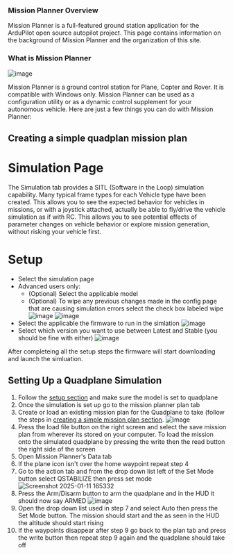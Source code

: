 ### Mission Planner Overview

Mission Planner is a full-featured ground station application for the ArduPilot open source autopilot project. This page contains information on the background of Mission Planner and the organization of this site.
### What is Mission Planner

![image](https://github.com/user-attachments/assets/67765632-ea07-439c-9b1b-18b7c784d212)

Mission Planner is a ground control station for Plane, Copter and Rover. It is compatible with Windows only. Mission Planner can be used as a configuration utility or as a dynamic control supplement for your autonomous vehicle. Here are just a few things you can do with Mission Planner:

## Creating a simple quadplan mission plan

###
# Simulation Page

The Simulation tab provides a SITL (Software in the Loop) simulation capability. Many typical frame types for each Vehicle type have been created. This allows you to see the expected behavior for vehicles in missions, or with a joystick attached, actually be able to fly/drive the vehicle simulation as if with RC. This allows you to see potential effects of parameter changes on vehicle behavior or explore mission generation, without risking your vehicle first.

# Setup 

- Select the simulation page
- Advanced users only:
  - (Optional) Select the applicable model
  - (Optional) To wipe any previous changes made in the config page that are causing simulation errors select the check box labeled wipe
  ![image](https://github.com/user-attachments/assets/7650590a-3863-49d8-b0f4-d1fd7e5b319f)
  ![image](https://github.com/user-attachments/assets/f2c9776c-eb35-4a9f-be37-340213158935)
- Select the applicable the firmware to run in the simlation
![image](https://github.com/user-attachments/assets/60f5533d-89c1-42a2-838e-4f216b7affec)
- Select which version you want to use between Latest and Stable (you should be fine with either) 
![image](https://github.com/user-attachments/assets/e74dbd32-caf8-41d6-bc27-69fce410b481)

After completeing all the setup steps the firmware will start downloading and launch the simluation. 

## Setting Up a Quadplane Simulation
1. Follow the [setup section](#Setup) and make sure the model is set to quadplane
2. Once the simulation is set up go to the mission planner plan tab
3. Create or load an existing mission plan for the Quadplane to take (follow the steps in [creating a simple mission plan section](#Creating-a-simple-mission-plan). ![image](https://github.com/user-attachments/assets/2dce5701-bb59-4aa2-a338-f9da5efa00b2)                                                                                    
4. Press the load file button on the right screen and select the save mission plan from wherever its stored on your computer. To load the mission onto the simulated quadplane by pressing the write then the read button the right side of the screen
5. Open Mission Planner's Data tab
6. If the plane icon isn't over the home waypoint repeat step 4
7. Go to the action tab and from the drop down list left of the Set Mode button select QSTABILIZE then press set mode![Screenshot 2025-01-11 165332](https://github.com/user-attachments/assets/0408a32f-7f5e-42e3-8794-9eba656cbf63)
8. Press the Arm/Disarm button to arm the quadplane and in the HUD it should now say ARMED ![image](https://github.com/user-attachments/assets/adbaf28d-092b-4787-ad32-d4f50daf4cf8)
9. Open the drop down list used in step 7 and select Auto then press the Set Mode button. The mission should start and the as seen in the HUD the altitude should start rising
10. If the waypoints disappear after step 9 go back to the plan tab and press the write button then repeat step 9 again and the quadplane should take off

